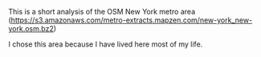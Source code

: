 This is a short analysis of the OSM New York metro area (https://s3.amazonaws.com/metro-extracts.mapzen.com/new-york_new-york.osm.bz2)

I chose this area because I have lived here most of my life.
